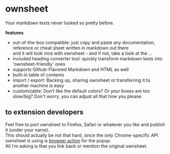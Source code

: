 # ownsheet
Your markdown texts never looked so pretty before.

**features**   

- out-of-the-box compatible: 
just copy and paste any documentation, reference or cheat sheet written in markdown out there  
and it will look nice with ownsheet - and if not, take a look at the ...
- included heading converter tool:
quickly transform markdown texts into 'ownsheet-friendly' ones
- supports Github-Flavored Markdown and HTML as well
- built-in table of contents
- import / export:
  Backing up, sharing ownsheet or transferring it to another machine is easy
- customizable:
  Don't like the default colors? Or your boxes are too slow/big? Don't worry, you can adjust all that how you please.


## to extension developers

Feel free to port ownsheet to Firefox, Safari or whatever you like and publish it (under your name).  
This should actually be not that hard, since the only Chrome-specific API ownsheet is using is <a href="https://developer.chrome.com/extensions/browserAction">browser action</a> for the popup.  
All I'm asking is that you link back or mention the original ownsheet.

